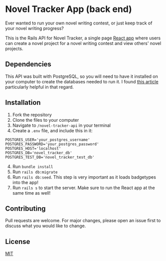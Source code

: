 # Novel Tracker App (back end)

Ever wanted to run your own novel writing contest, or just keep track of your novel writing progress?

This is the Rails API for Novel Tracker, a single page [React app](https://github.com/sharkham/novel-tracker-frontend) where users can create a novel project for a novel writing contest and view others' novel projects.

## Dependencies

This API was built with PostgreSQL, so you will need to have it installed on your computer to create the databases needed to run it. I found [this article](https://medium.com/@noordean/setting-up-postgresql-with-rails-application-357fe5e9c28) particularly helpful in that regard.


## Installation

1. Fork the repository
2. Clone the files to your computer
3. Navigate to `/novel-tracker-api` in your terminal
4. Create a `.env` file, and include this in it:
```
POSTGRES_USER='your_postgres_username'
POSTGRES_PASSWORD='your_postgres_password'
POSTGRES_HOST='localhost'
POSTGRES_DB='novel_tracker_db'
POSTGRES_TEST_DB='novel_tracker_test_db'
```
4. Run `bundle install`
5. Run `rails db:migrate`
6. Run `rails db:seed`. This step is very important as it loads badgetypes into the app!
7. Run `rails s` to start the server. Make sure to run the React app at the same time as well!

## Contributing
Pull requests are welcome. For major changes, please open an issue first to discuss what you would like to change.

## License
[MIT](https://choosealicense.com/licenses/mit/)
